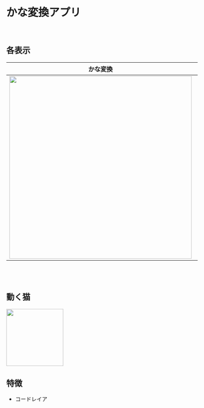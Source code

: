 # かな変換アプリ
</br>

## 各表示
|かな変換|カナ変換|エラー表示|
|---|---|---|
<img width="480" src="https://user-images.githubusercontent.com/45383028/74235562-a5861780-4d12-11ea-9011-378bd6cc03a2.jpg">|<img width="480" src="https://user-images.githubusercontent.com/45383028/74235606-c484a980-4d12-11ea-8e00-f9bf067962e7.jpg">|<img width="480" src="https://user-images.githubusercontent.com/45383028/74235655-debe8780-4d12-11ea-9f82-69c4358b9b76.jpg">
</br>
</br>

## 動く猫
<img width="150" src="https://user-images.githubusercontent.com/45383028/74235824-378e2000-4d13-11ea-870c-8d638eaa317d.gif">

## 特徴
- コードレイア

